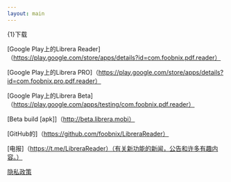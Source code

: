 ```yaml
---
layout: main
---
```

{1}下载

[Google Play上的Librera Reader]（https://play.google.com/store/apps/details?id=com.foobnix.pdf.reader）

[Google Play上的Librera PRO]（https://play.google.com/store/apps/details?id=com.foobnix.pro.pdf.reader）

[Google Play上的Librera Beta]（https://play.google.com/apps/testing/com.foobnix.pdf.reader）

[Beta build [apk]]（http://beta.librera.mobi）

[GitHub的]（https://github.com/foobnix/LibreraReader）

[电报]（https://t.me/LibreraReader）（有关新功能的新闻，公告和许多有趣内容。）

[隐私政策](/wiki/PrivacyPolicy/zh)
